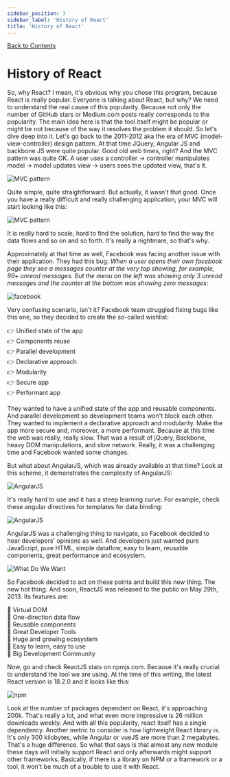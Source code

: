 ```yaml
---
sidebar_position: 3
sidebar_label: 'History of React'
title: 'History of React'
---
```


[Back to Contents](../../README.md#module-1)

# History of React

So, why React? I mean, it's obvious why you chose this program, because React is really popular. Everyone is talking about React, but why? We need to understand the real cause of this popularity. Because not only the number of GitHub stars or Medium.com posts really corresponds to the popularity. The main idea here is that the tool itself might be popular or might be not because of the way it resolves the problem it should. So let's dive deep into it.
Let's go back to the 2011-2012 aka the era of MVC (model-view-controller) design pattern. At that time JQuery, Angular JS and backbone JS were quite popular. Good old web times, right? And the MVC pattern was quite OK. A user uses a controller -> controller manipulates model -> model updates view -> users sees the updated view, that's it.

![MVC pattern](./images/MVC1.jpg)

Quite simple, quite straightforward. But actually, it wasn't that good. Once you have a really difficult and really challenging application, your MVC will start looking like this:

![MVC pattern](./images/MVC2.jpg)

It is really hard to scale, hard to find the solution, hard to find the way the data flows and so on and so forth. It's really a nightmare, so that's why.

Approximately at that time as well, Facebook was facing another issue with their application. They had this bug: *When a user opens their own facebook page they see a messages counter at the very top showing, for example, 99+ unread messages. But the menu on the left was showing only 3 unread messages and the counter at the bottom was showing zero messages:*

![facebook](./images/facebook.jpg)

Very confusing scenario, isn't it? Facebook team struggled fixing bugs like this one, so they decided to create the so-called wishlist:

👉 Unified state of the app  
👉 Components reuse  
👉 Parallel development  
👉 Declarative approach  
👉 Modularity  
👉 Secure app  
👉 Performant app  

They wanted to have a unified state of the app and reusable components. And parallel development so development teams won't block each other. They wanted to implement a declarative approach and modularity. Make the app more secure and, moreover, a more performant. Because at this time the web was really, really slow. That was a result of jQuery, Backbone, heavy DOM manipulations, and slow network. Really, it was a challenging time and Facebook wanted some changes.

But what about AngularJS, which was already available at that time? Look at this scheme, it demonstrates the complexity of AngularJS:

![AngularJS](./images/Angular1.jpg)

It's really hard to use and it has a steep learning curve. For example, check these angular directives for templates for data binding:

![AngularJS](./images/Angular2.jpg)

AngularJS was a challenging thing to navigate, so Facebook decided to hear developers' opinions as well. And developers just wanted pure JavaScript, pure HTML, simple dataflow, easy to learn, reusable components, great performance and ecosystem.

![What Do We Want](./images/WhatDoWeWant.jpg)

So Facebook decided to act on these points and build this new thing. The new hot thing. And soon, ReactJS was released to the public on May 29th, 2013. Its features are:

🌟 Virtual DOM  
🌟 One-direction data flow  
🌟 Reusable components  
🌟 Great Developer Tools  
🌟 Huge and growing ecosystem  
🌟 Easy to learn, easy to use  
🌟 Big Development Community

Now, go and check ReactJS stats on npmjs.com. Because it's really crucial to understand the tool we are using. At the time of this writing, the latest React version is 18.2.0 and it looks like this:

![npm](./images/npm.jpg)

Look at the number of packages dependent on React, it's approaching 200k. That's really a lot, and what even more impressive is 26 million downloads weekly. And with all this popularity, react itself has a single dependency. Another metric to consider is how lightweight React library is. It's only 300 kilobytes, while Angular or vueJS are more than 2 megabytes. That's a huge difference. So what that says is that almost any new module these days will initially support React and only afterwards might support other frameworks. Basically, if there is a library on NPM or a framework or a tool, it won't be much of a trouble to use it with React.
